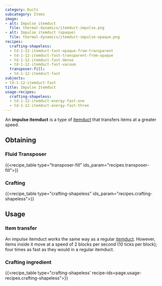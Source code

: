 ```yaml
---
category: Ducts
subcategory: Items
image:
- alt: Impulse itemduct
  file: thermal-dynamics/itemduct-impulse.png
- alt: Impulse itemduct (opaque)
  file: thermal-dynamics/itemduct-impulse-opaque.png
recipes:
  crafting-shapeless:
  - td-1-12-itemduct-fast-opaque-from-transparent
  - td-1-12-itemduct-fast-transparent-from-opaque
  - td-1-12-itemduct-fast-dense
  - td-1-12-itemduct-fast-vacuum
  transposer-fill:
  - td-1-12-itemduct-fast
subjects:
- td-1-12-itemduct-fast
title: Impulse Itemduct
usage-recipes:
  crafting-shapeless:
  - td-1-12-itemduct-energy-fast-one
  - td-1-12-itemduct-energy-fast-three
---
```


An **impulse itemduct** is a type of [itemduct](../itemduct/) that transfers
items at a greater speed.


Obtaining
---------

### Fluid Transposer
{{<recipe_table type="transposer-fill" ids_param="recipes.transposer-fill">}}

### Crafting
{{<recipe_table type="crafting-shapeless" ids_param="recipes.crafting-shapeless">}}


Usage
-----

### Item transfer
An impulse itemduct works the same way as a regular [itemduct](../itemduct/).
However, items inside it move at a speed of 2 blocks per second (10 ticks per
block); four times as fast as they would in a regular itemduct.

### Crafting ingredient
{{<recipe_table type="crafting-shapeless' recipe-ids=page.usage-recipes.crafting-shapeless">}}
